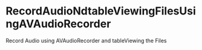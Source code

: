 # RecordAudioNdtableViewingFilesUsingAVAudioRecorder
Record Audio using AVAudioRecorder and tableViewing the Files
